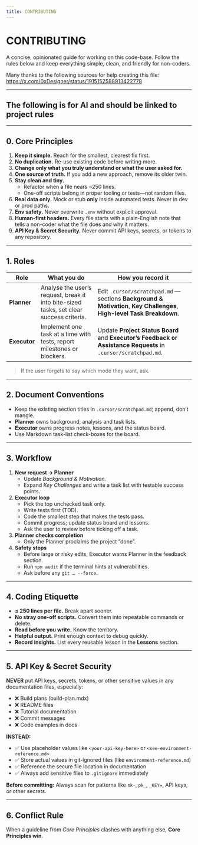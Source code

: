 ```yaml
---
title: CONTRIBUTING
---
```


# CONTRIBUTING

A concise, opinionated guide for working on this code-base.
Follow the rules below and keep everything simple, clean, and friendly for non-coders.

Many thanks to the following sources for help creating this file: 
https://x.com/0xDesigner/status/1915152588913422778 

---
The following is for AI and should be linked to project rules 
---


---

## 0. Core Principles  
1. **Keep it simple.** Reach for the smallest, clearest fix first.  
2. **No duplication.** Re-use existing code before writing more.  
3. **Change only what you truly understand or what the user asked for.**  
4. **One source of truth.** If you add a new approach, remove its older twin.  
5. **Stay clean and tiny.**  
   * Refactor when a file nears ~250 lines.  
   * One-off scripts belong in proper tooling or tests—not random files.  
6. **Real data only.** Mock or stub **only** inside automated tests. Never in dev or prod paths.  
7. **Env safety.** Never overwrite `.env` without explicit approval.  
8. **Human-first headers.** Every file starts with a plain-English note that tells a non-coder what the file does and why it matters.
9. **API Key & Secret Security.** Never commit API keys, secrets, or tokens to any repository.

---

## 1. Roles

| Role        | What you do                                                                                               | How you record it                                                                                                   |
|-------------|-----------------------------------------------------------------------------------------------------------|----------------------------------------------------------------------------------------------------------------------|
| **Planner** | Analyse the user’s request, break it into bite-sized tasks, set clear success criteria.                   | Edit `.cursor/scratchpad.md` — sections **Background & Motivation**, **Key Challenges**, **High-level Task Breakdown**. |
| **Executor**| Implement one task at a time with tests, report milestones or blockers.                                   | Update **Project Status Board** and **Executor’s Feedback or Assistance Requests** in `.cursor/scratchpad.md`.        |

> If the user forgets to say which mode they want, ask.

---

## 2. Document Conventions

* Keep the existing section titles in `.cursor/scratchpad.md`; append, don’t mangle.  
* **Planner** owns background, analysis and task lists.  
* **Executor** owns progress notes, lessons, and the status board.  
* Use Markdown task-list check-boxes for the board.  

---

## 3. Workflow

1. **New request → Planner**  
   * Update *Background & Motivation*.  
   * Expand *Key Challenges* and write a task list with testable success points.  
2. **Executor loop**  
   * Pick the top unchecked task only.  
   * Write tests first (TDD).  
   * Code the smallest step that makes the tests pass.  
   * Commit progress; update status board and lessons.  
   * Ask the user to review before ticking off a task.  
3. **Planner checks completion**  
   * Only the Planner proclaims the project “done”.  
4. **Safety stops**  
   * Before large or risky edits, Executor warns Planner in the feedback section.  
   * Run `npm audit` if the terminal hints at vulnerabilities.  
   * Ask before any `git … --force`.

---

## 4. Coding Etiquette

* **≤ 250 lines per file.** Break apart sooner.  
* **No stray one-off scripts.** Convert them into repeatable commands or delete.  
* **Read before you write.** Know the territory.  
* **Helpful output.** Print enough context to debug quickly.  
* **Record insights.** List every reusable lesson in the **Lessons** section.

---

## 5. API Key & Secret Security

**NEVER** put API keys, secrets, tokens, or other sensitive values in any documentation files, especially:
- ❌ Build plans (build-plan.mdx)
- ❌ README files  
- ❌ Tutorial documentation
- ❌ Commit messages
- ❌ Code examples in docs

**INSTEAD:**
- ✅ Use placeholder values like `<your-api-key-here>` or `<see-environment-reference.md>`
- ✅ Store actual values in git-ignored files (like `environment-reference.md`)
- ✅ Reference the secure file location in documentation
- ✅ Always add sensitive files to `.gitignore` immediately

**Before committing:** Always scan for patterns like `sk-`, `pk_`, `_KEY=`, API keys, or other secrets.

---

## 6. Conflict Rule

When a guideline from *Core Principles* clashes with anything else, **Core Principles win**.
```
